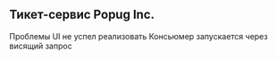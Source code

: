 ## Тикет-сервис Popug Inc.
Проблемы
UI не успел реализовать 
Консьюмер запускается через висящий запрос